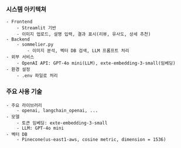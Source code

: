### 시스템 아키텍쳐
    - Frontend
        - Streamlit 기반
        - 이미지 업로드, 설명 입력, 결과 표시(리뷰, 유사도, 상세 추천)
    - Backend
        - sommelier.py
            - 이미지 분석, 벡터 DB 검색, LLM 프롬프트 처리
    - 외부 서비스
        - OpenAI API: GPT-4o mini(LLM), exte-embedding-3-small(임베딩)
    - 환경 설정
        - .env 파일로 처리
### 주요 사용 기술
    - 주요 라이브러리
        - openai, langchain_openai, ...
    - 모델
        - 토큰 임베딩: exte-embedding-3-small
        - LLM: GPT-4o mini
    - 벡터 DB
        - Pinecone(us-east1-aws, cosine metric, dimension = 1536)